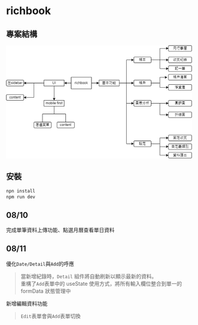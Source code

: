# richbook

## 專案結構

!["app 結構"](/public/app結構.png)

## 安裝

```
npn install
npm run dev
```

## 08/10

完成單筆資料上傳功能、點選月曆查看單日資料

## 08/11

優化`Date/Detail`與`Add`的呼應

> 當新增紀錄時，`Detail` 組件將自動刷新以顯示最新的資料。  
> 重構了`Add`表單中的 useState 使用方式，將所有輸入欄位整合到單一的 formData 狀態管理中

新增編輯資料功能

> `Edit`表單會與`Add`表單切換

